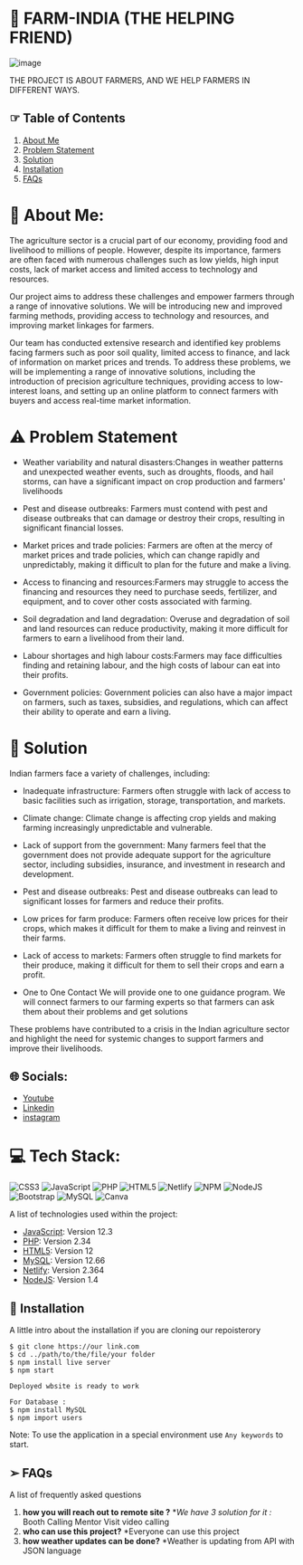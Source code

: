 # 🌿  FARM-INDIA (THE HELPING FRIEND)

![image](https://assets.weforum.org/community/image/K8IsUZHGGK2ewqWDTwvjx9GracZgnVRFjqc2R5_boXE.jpg)


THE PROJECT IS ABOUT FARMERS, AND WE HELP FARMERS IN DIFFERENT WAYS. 


## ☞  Table of Contents
1. [About Me](#aboutme)
2. [Problem Statement](#problemstatement)
3. [Solution](#solution)
4. [Installation](#installation)
5. [FAQs](#faqs)


# 💫  About Me:

The agriculture sector is a crucial part of our economy, providing food and livelihood to millions of people. However, despite its importance, farmers are often faced with numerous challenges such as low yields, high input costs, lack of market access and limited access to technology and resources.

Our project aims to address these challenges and empower farmers through a range of innovative solutions. We will be introducing new and improved farming methods, providing access to technology and resources, and improving market linkages for farmers.

Our team has conducted extensive research and identified key problems facing farmers such as poor soil quality, limited access to finance, and lack of information on market prices and trends. To address these problems, we will be implementing a range of innovative solutions, including the introduction of precision agriculture techniques, providing access to low-interest loans, and setting up an online platform to connect farmers with buyers and access real-time market information.



# ⚠︎ Problem Statement

*	Weather variability and natural disasters:Changes in weather patterns and unexpected weather events, such as droughts, floods, and hail storms, can have a significant impact on crop production and farmers' livelihoods 

*	Pest and disease outbreaks: Farmers must contend with pest and disease outbreaks that can damage or destroy their crops, resulting in significant financial losses.

*	Market prices and trade policies: Farmers are often at the mercy of market prices and trade policies, which can change rapidly and unpredictably, making it difficult to plan for the future and make a living.

*	Access to financing and resources:Farmers may struggle to access the financing and resources they need to purchase seeds, fertilizer, and equipment, and to cover other costs associated with farming.

*	Soil degradation and land degradation: Overuse and degradation of soil and land resources can reduce productivity, making it more difficult for farmers to earn a livelihood from their land.

* Labour shortages and high labour costs:Farmers may face difficulties finding and retaining labour, and the high costs of labour can eat into their profits.

*	Government policies: Government policies can also have a major impact on farmers, such as taxes, 
subsidies, and regulations, which can affect their ability to operate and earn a living.


# 🔭  Solution

Indian farmers face a variety of challenges, including:

*	Inadequate infrastructure: Farmers often struggle with lack of access to basic facilities such as irrigation, storage, transportation, and markets.

*	Climate change: Climate change is affecting crop yields and making farming increasingly unpredictable and vulnerable.

*	Lack of support from the government: Many farmers feel that the government does not provide adequate support for the agriculture sector, including subsidies, insurance, and investment in research and development.

*	Pest and disease outbreaks: Pest and disease outbreaks can lead to significant losses for farmers and reduce their profits.

*	Low prices for farm produce: Farmers often receive low prices for their crops, which makes it difficult for them to make a living and reinvest in their farms.

*	Lack of access to markets: Farmers often struggle to find markets for their produce, making it difficult for them to sell their crops and earn a profit.

*	One to One Contact
We will provide one to one guidance program. We will connect farmers to our farming experts so that farmers can ask them about their problems and get solutions

These problems have contributed to a crisis in the Indian agriculture sector and highlight the need for systemic changes to support farmers and improve their livelihoods.




## 🌐  Socials:

* [Youtube](https://Youtube.com)
* [Linkedin](https://Linkedin.com)
* [instagram](https://instagram.com)



# 💻  Tech Stack:
![CSS3](https://img.shields.io/badge/css3-%231572B6.svg?style=plastic&logo=css3&logoColor=white) ![JavaScript](https://img.shields.io/badge/javascript-%23323330.svg?style=plastic&logo=javascript&logoColor=%23F7DF1E) ![PHP](https://img.shields.io/badge/php-%23777BB4.svg?style=plastic&logo=php&logoColor=white) ![HTML5](https://img.shields.io/badge/html5-%23E34F26.svg?style=plastic&logo=html5&logoColor=white) ![Netlify](https://img.shields.io/badge/netlify-%23000000.svg?style=plastic&logo=netlify&logoColor=#00C7B7) ![NPM](https://img.shields.io/badge/NPM-%23000000.svg?style=plastic&logo=npm&logoColor=white) ![NodeJS](https://img.shields.io/badge/node.js-6DA55F?style=plastic&logo=node.js&logoColor=white) ![Bootstrap](https://img.shields.io/badge/bootstrap-%23563D7C.svg?style=plastic&logo=bootstrap&logoColor=white) ![MySQL](https://img.shields.io/badge/mysql-%2300f.svg?style=plastic&logo=mysql&logoColor=white) ![Canva](https://img.shields.io/badge/Canva-%2300C4CC.svg?style=plastic&logo=Canva&logoColor=white)

A list of technologies used within the project:
* [JavaScript](https://JavaScript.com): Version 12.3 
* [PHP](https://PHP.com): Version 2.34
* [HTML5](https://HTML5.com): Version 12
* [MySQL](https://MySQL.com): Version 12.66 
* [Netlify](https://Netlify.com): Version 2.364
* [NodeJS](https://NodeJS.com): Version 1.4



## 🤝  Installation

A little intro about the installation if you are cloning our repoisterory
```
$ git clone https://our link.com
$ cd ../path/to/the/file/your folder
$ npm install live server
$ npm start

Deployed wbsite is ready to work 

For Database :
$ npm install MySQL
$ npm import users
```
Note: To use the application in a special environment use ```Any keywords``` to start.




## ➢  FAQs
A list of frequently asked questions
1. **how you will reach out to remote site ?**
*_We have 3 solution for it :_
Booth Calling
Mentor Visit
video calling
2. __who can use this project?__
*Everyone can use this project 
3. **how weather updates can be done?**
*Weather is updating from API with JSON language
